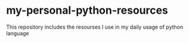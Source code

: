 # my-personal-python-resources
This repository includes the resourses I use in my daily usage of python language
